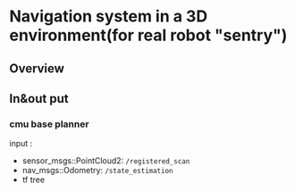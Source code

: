# Navigation system in a 3D environment(for real robot "sentry")

## Overview


## In&out put

### cmu base planner

input :
  - sensor_msgs::PointCloud2: `/registered_scan` 
  - nav_msgs::Odometry: `/state_estimation`
  - tf tree